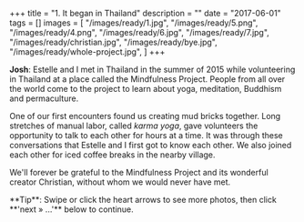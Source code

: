 +++
title = "1. It began in Thailand"
description = ""
date = "2017-06-01"
tags = []
images = [
  "/images/ready/1.jpg",
  "/images/ready/5.png",
  "/images/ready/4.png",
  "/images/ready/6.jpg",
  "/images/ready/7.jpg",
  "/images/ready/christian.jpg",
  "/images/ready/bye.jpg",
  "/images/ready/whole-project.jpg",
]
+++

**Josh**: Estelle and I met in Thailand in the summer of 2015 while volunteering in Thailand at a place called the Mindfulness Project. People from all over the world come to the project to learn about yoga, meditation, Buddhism and permaculture.

One of our first encounters found us creating mud bricks together. Long stretches of manual labor, called *karma yoga*, gave volunteers the opportunity to talk to each other for hours at a time. It was through these conversations that Estelle and I first got to know each other. We also joined each other for iced coffee breaks in the nearby village.

We'll forever be grateful to the Mindfulness Project and its wonderful creator Christian, without whom we would never have met.

<span class="tip">
**Tip**: Swipe or click the heart arrows to see more photos, then click **'next &raquo; ...'** below to continue.
</span>

